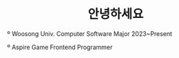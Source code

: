 <h1 align="center">안녕하세요 </h1>
<div align="left" style="none">
  <p>º Woosong Univ. Computer Software Major 2023~Present</p>
  <p>º Aspire Game Frontend Programmer </p>
</div>
